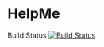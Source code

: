 # HelpMe
Build Status
[![Build
Status](https://circleci.com/gh/knab007/HelpMe.png?branch=master)](https://circleci.com/gh/knab007/HelpMe)
